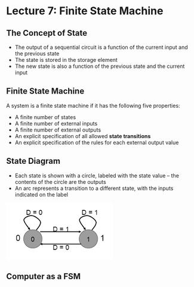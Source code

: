 # Lecture 7: Finite State Machine

## The Concept of State

- The output of a sequential circuit is a function of the current input and the previous state
- The state is stored in the storage element
- The new state is also a function of the previous state and the current input

## Finite State Machine

A system is a finite state machine if it has the following five properties:

- A finite number of states
- A finite number of external inputs
- A finite number of external outputs
- An explicit specification of all allowed **state transitions**
- An explicit specification of the rules for each external output value

## State Diagram

- Each state is shown with a circle, labeled with the state value – the contents of the circle are the outputs
- An arc represents a transition to a different state, with the inputs indicated on the label

![State Diagram Example](./img/state-diagram-example.png)

## Computer as a FSM
